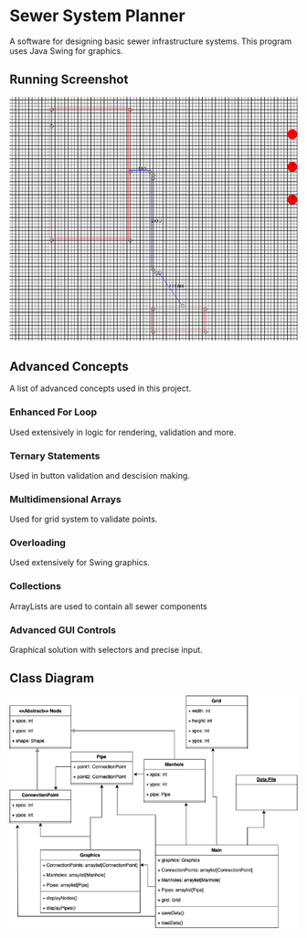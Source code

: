 # Sewer System Planner
A software for designing basic sewer infrastructure systems.
This program uses Java Swing for graphics.

## Running Screenshot
<img src="https://github.com/Ian-Turner4/Sewer-System-Planner/blob/main/images/SewerSystemScreenshot.png?raw=true">

## Advanced Concepts
A list of advanced concepts used in this project.
### Enhanced For Loop
Used extensively in logic for rendering, validation and more.
### Ternary Statements
Used in button validation and descision making.
### Multidimensional Arrays
Used for grid system to validate points.
### Overloading
Used extensively for Swing graphics.
### Collections
ArrayLists are used to contain all sewer components
### Advanced GUI Controls
Graphical solution with selectors and precise input.

## Class Diagram
<img src="https://github.com/Ian-Turner4/Sewer-System-Planner/blob/main/images/SewerClassDiagram.png?raw=true">
